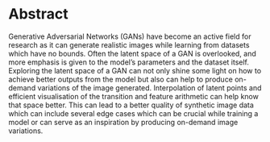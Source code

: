 # Abstract
Generative Adversarial Networks (GANs) have become an active field for research as it can generate realistic images while learning from datasets which have no bounds. Often the latent space of a GAN is overlooked, and more emphasis is given to the model’s parameters and the dataset itself. Exploring the latent space of a GAN can not only shine some light on how to achieve better outputs from the model but also can help to produce on-demand variations of the image generated. Interpolation of latent points and efficient visualisation of the transition and feature arithmetic can help know that space better. This can lead to a better quality of synthetic image data which can include several edge cases which can be crucial while training a model or can serve as an inspiration by producing on-demand image variations.
